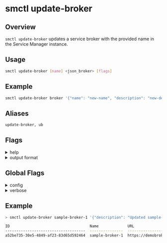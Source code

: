 # smctl update-broker

## Overview
`smctl update-broker` updates a service broker with the provided name in the Service Manager instance.

## Usage
```bash
smctl update-broker [name] <json_broker> [flags]
```

## Example
```bash
smctl update-broker broker '{"name": "new-name", "description": "new-description", "broker-url": "http://broker.com", "credentials": { "basic": { "username": "admin", "password": "admin" } }}'
```

## Aliases
```bash
update-broker, ub 
```

## Flags
<details>
  <summary>help</summary>
  <p>
    <code>--help</code> (alias: <code>-h</code>)
  </p>
  <p>
    Help for <i>update-broker</i> command. 
  </p>
</details>
<details>
  <summary>output format</summary>
  <p>
    <code>--output</code> (alias: <code>-o</code>)
  </p>
  <p>
    Output format of the command. Possible opitons: <i>json, yaml, text</i>
  </p>
</details>

## Global Flags
<details>
  <summary>config</summary>
  <p>
    <code>--config</code> 
  </p>
  <p>
    Set the path for the <b>smctl</b> <i>config.json</i> file (default is <i>$HOME/.sm/config.json</i>)
  </p>
</details>
<details>
  <summary>verbose</summary>
  <p>
    <code>--verbose</code> (alias: <code>-v</code>)
  </p>
  <p>
    Use verbose mode.
  </p>
</details>

## Example
```bash
> smctl update-broker sample-broker-1 '{"description": "Updated sample-broker description"}' 

ID                                    Name             URL                             Description                        Created               Updated               
------------------------------------  ---------------  ------------------------------  ---------------------------------  --------------------  --------------------  
a52be735-30e5-4849-af23-83d65d592464  sample-broker-1  https://demobroker.domain.com/  Updated sample-broker description  2018-06-22T13:04:19Z  2018-06-22T13:04:19Z
```
